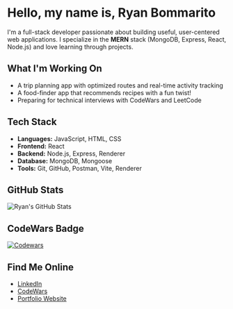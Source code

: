 # Hello, my name is, Ryan Bommarito

I'm a full-stack developer passionate about building useful, user-centered web applications. I specialize in the **MERN** stack (MongoDB, Express, React, Node.js) and love learning through projects.

## What I'm Working On

- A trip planning app with optimized routes and real-time activity tracking
- A food-finder app that recommends recipes with a fun twist!
- Preparing for technical interviews with CodeWars and LeetCode

## Tech Stack

- **Languages:** JavaScript, HTML, CSS
- **Frontend:** React
- **Backend:** Node.js, Express, Renderer
- **Database:** MongoDB, Mongoose
- **Tools:** Git, GitHub, Postman, Vite, Renderer

## GitHub Stats

![Ryan's GitHub Stats](https://github-readme-stats.vercel.app/api?username=RyBCreates&show_icons=true&theme=tokyonight)

## CodeWars Badge

[![Codewars](https://www.codewars.com/users/RyBCreates/badges/large)](https://www.codewars.com/users/RyBCreates)

## Find Me Online

- [LinkedIn](https://www.linkedin.com/in/ryan-bommarito/)
- [CodeWars](https://www.codewars.com/users/RyBCreates)
- [Portfolio Website](https://rybcreates.github.io/coding_portfolio/)
